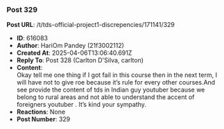 ### Post 329
**Post URL**: /t/tds-official-project1-discrepencies/171141/329
- **ID**: 616083
- **Author**: HariOm Pandey (21f3002112)
- **Created At**: 2025-04-06T13:06:40.691Z
- **Reply To**: Post 328 (Carlton D'Silva, carlton)
- **Content**:  
  Okay tell me one thing if I got fail in this course then in the next term, I will have not to give roe because it’s rule for every other courses.And see provide the content of tds in Indian guy youtuber because we belong to rural areas and not able to understand the accent of foreigners youtuber . It’s kind your sympathy.
- **Reactions**: None
- **Post Number**: 329

